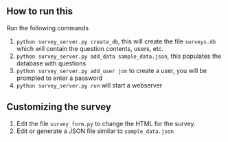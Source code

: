 ## How to run this
Run the following commands
1. `python survey_server.py create_db`, this will create the file `surveys.db` which will contain the question contents, users, etc.
2. `python survey_server.py add_data sample_data.json`, this populates the database with questions
3. `python survey_server.py add_user jon` to create a user, you will be prompted to enter a password
4. `python survey_server.py run` will start a webserver

## Customizing the survey
1. Edit the file `survey_form.py` to change the HTML for the survey.
2. Edit or generate a JSON file similar to `sample_data.json`
